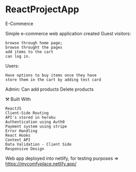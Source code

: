 # ReactProjectApp
 E-Commerce

Simple e-commerce web application created 
Guest visitors:

    browse through home page;
    browse throught the pages
    add items to the cart
    can log in.

Users:

    Have options to buy items once they have
    store them in the cart by adding test card
    
Admin:
 Can add products
 Delete products
 
 ⚒️ Built With

    ReactJS
    Client-Side Routing
    API's stored in heroku
    Authentication using Auth0
    Payment system using stripe
    Error Handling
    React Hooks
    Context API
    Data Validation - Client Side
    Responsive Design
 
 Web app deployed into netlify, for testing purposes => https://mycomfyplace.netlify.app/
